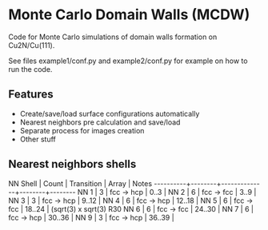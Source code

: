 # Monte Carlo Domain Walls (MCDW)

Code for Monte Carlo simulations of domain walls formation on Cu2N/Cu(111).

See files example1/conf.py and example2/conf.py for example on how to run the code.

## Features

- Create/save/load surface configurations automatically
- Nearest neighbors pre calculation and save/load
- Separate process for images creation
- Other stuff


## Nearest neighbors shells

 NN Shell |  Count |  Transition  | Array  | Notes
----------+--------+--------------+--------+--------
  NN 1    |   3    |  fcc -> hcp  |  0..3  |
  NN 2    |   6    |  fcc -> fcc  |  3..9  |
  NN 3    |   3    |  fcc -> hcp  |  9..12 |
  NN 4    |   6    |  fcc -> hcp  | 12..18 |
  NN 5    |   6    |  fcc -> fcc  | 18..24 | (sqrt(3) x sqrt(3) R30
  NN 6    |   6    |  fcc -> fcc  | 24..30 |
  NN 7    |   6    |  fcc -> hcp  | 30..36 |
  NN 9    |   3    |  fcc -> hcp  | 36..39 |


